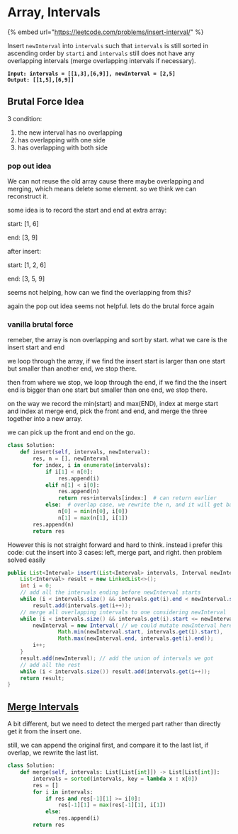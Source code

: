 # Array, Intervals

{% embed url="https://leetcode.com/problems/insert-interval/" %}

Insert `newInterval` into `intervals` such that `intervals` is still sorted in ascending order by `starti` and `intervals` still does not have any overlapping intervals (merge overlapping intervals if necessary).

<pre><code><strong>Input: intervals = [[1,3],[6,9]], newInterval = [2,5]
</strong><strong>Output: [[1,5],[6,9]]
</strong></code></pre>

## Brutal Force Idea

3 condition:

1. the new interval has no overlapping
2. has overlapping with one side
3. has overlapping with both side

### pop out idea

We can not reuse the old array cause there maybe overlapping and merging, which means delete some element. so we think we can reconstruct it.

some idea is to record the start and end at extra array:

start: \[1, 6]

end: \[3, 9]

after insert:

start: \[1, 2, 6]

end: \[3, 5, 9]

seems not helping, how can we find the overlapping from this?

again the pop out idea seems not helpful. lets do the brutal force again

### vanilla brutal force

remeber, the array is non overlapping and sort by start. what we care is the insert start and end

we loop through the array, if we find the insert start is larger than one start but smaller than another end, we stop there.

then from where we stop, we loop through the end, if we find the the insert end is bigger than one start but smaller than one end, we stop there.&#x20;

on the way we record the min(start) and max(END), index at merge start and index at merge end, pick the front and end, and merge the three together into a new array.

we can pick up the front and end on the go.&#x20;

```python
class Solution:
    def insert(self, intervals, newInterval):
        res, n = [], newInterval
        for index, i in enumerate(intervals):
            if i[1] < n[0]:
                res.append(i)
            elif n[1] < i[0]:
                res.append(n)
                return res+intervals[index:]  # can return earlier
            else:  # overlap case, we rewrite the n, and it will get back to case2
                n[0] = min(n[0], i[0])
                n[1] = max(n[1], i[1])
        res.append(n)
        return res
```

However this is not straight forward and hard to think. instead i prefer this code: cut the insert into 3 cases: left, merge part, and right. then problem solved easily

```java
public List<Interval> insert(List<Interval> intervals, Interval newInterval) {
    List<Interval> result = new LinkedList<>();
    int i = 0;
    // add all the intervals ending before newInterval starts
    while (i < intervals.size() && intervals.get(i).end < newInterval.start)
        result.add(intervals.get(i++));
    // merge all overlapping intervals to one considering newInterval
    while (i < intervals.size() && intervals.get(i).start <= newInterval.end) {
        newInterval = new Interval( // we could mutate newInterval here also
                Math.min(newInterval.start, intervals.get(i).start),
                Math.max(newInterval.end, intervals.get(i).end));
        i++;
    }
    result.add(newInterval); // add the union of intervals we got
    // add all the rest
    while (i < intervals.size()) result.add(intervals.get(i++)); 
    return result;
}
```

## [Merge Intervals](https://leetcode.com/problems/merge-intervals/)

A bit different, but we need to detect the merged part rather than directly get it from the insert one.

still, we can append the original first, and compare it to the last list, if overlap, we rewrite the last list.

```python
class Solution:
    def merge(self, intervals: List[List[int]]) -> List[List[int]]:
        intervals = sorted(intervals, key = lambda x : x[0])
        res = []
        for i in intervals:
            if res and res[-1][1] >= i[0]:
                res[-1][1] = max(res[-1][1], i[1])
            else:
                res.append(i)
        return res
```

